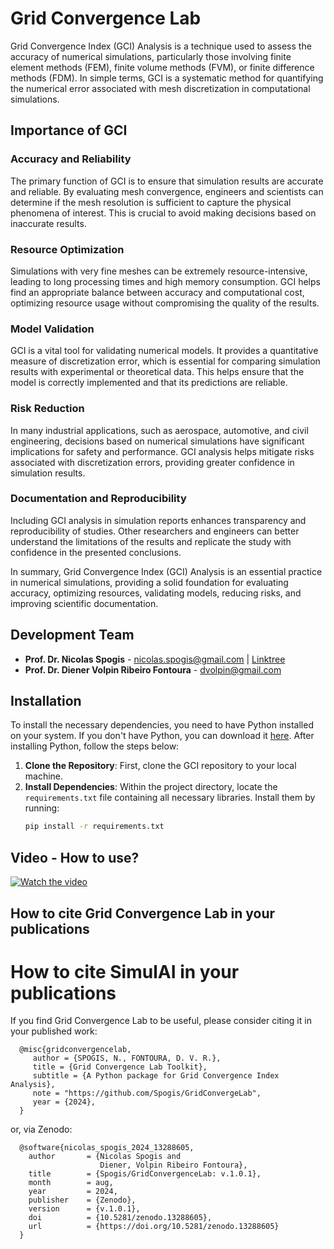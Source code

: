 # Grid Convergence Lab

Grid Convergence Index (GCI) Analysis is a technique used to assess the accuracy of numerical simulations, particularly those involving finite element methods (FEM), finite volume methods (FVM), or finite difference methods (FDM). In simple terms, GCI is a systematic method for quantifying the numerical error associated with mesh discretization in computational simulations.

## Importance of GCI

### Accuracy and Reliability
The primary function of GCI is to ensure that simulation results are accurate and reliable. By evaluating mesh convergence, engineers and scientists can determine if the mesh resolution is sufficient to capture the physical phenomena of interest. This is crucial to avoid making decisions based on inaccurate results.

### Resource Optimization
Simulations with very fine meshes can be extremely resource-intensive, leading to long processing times and high memory consumption. GCI helps find an appropriate balance between accuracy and computational cost, optimizing resource usage without compromising the quality of the results.

### Model Validation
GCI is a vital tool for validating numerical models. It provides a quantitative measure of discretization error, which is essential for comparing simulation results with experimental or theoretical data. This helps ensure that the model is correctly implemented and that its predictions are reliable.

### Risk Reduction
In many industrial applications, such as aerospace, automotive, and civil engineering, decisions based on numerical simulations have significant implications for safety and performance. GCI analysis helps mitigate risks associated with discretization errors, providing greater confidence in simulation results.

### Documentation and Reproducibility
Including GCI analysis in simulation reports enhances transparency and reproducibility of studies. Other researchers and engineers can better understand the limitations of the results and replicate the study with confidence in the presented conclusions.

In summary, Grid Convergence Index (GCI) Analysis is an essential practice in numerical simulations, providing a solid foundation for evaluating accuracy, optimizing resources, validating models, reducing risks, and improving scientific documentation.

## Development Team

- **Prof. Dr. Nicolas Spogis** - [nicolas.spogis@gmail.com](mailto:nicolas.spogis@gmail.com) | [Linktree](https://linktr.ee/CascaGrossaSuprema)
- **Prof. Dr. Diener Volpin Ribeiro Fontoura** - [dvolpin@gmail.com](mailto:dvolpin@gmail.com)

## Installation

To install the necessary dependencies, you need to have Python installed on your system. If you don't have Python, you can download it [here](https://www.python.org/downloads/). After installing Python, follow the steps below:

1. **Clone the Repository**: First, clone the GCI repository to your local machine.
2. **Install Dependencies**: Within the project directory, locate the `requirements.txt` file containing all necessary libraries. Install them by running:
   ```bash
   pip install -r requirements.txt
   
## Video - How to use?

[![Watch the video](https://img.youtube.com/vi/2603w_Pm6xY/0.jpg)](https://youtu.be/2603w_Pm6xY)

## How to cite Grid Convergence Lab in your publications

How to cite SimulAI in your publications
========================================

If you find Grid Convergence Lab to be useful, please consider citing it in your published work:

      @misc{gridconvergencelab,
         author = {SPOGIS, N., FONTOURA, D. V. R.},
         title = {Grid Convergence Lab Toolkit},
         subtitle = {A Python package for Grid Convergence Index Analysis},
         note = "https://github.com/Spogis/GridConvergeLab",
         year = {2024},
      }

or, via Zenodo: 

      @software{nicolas_spogis_2024_13288605,
        author       = {Nicolas Spogis and
                        Diener, Volpin Ribeiro Fontoura},
        title        = {Spogis/GridConvergenceLab: v.1.0.1},
        month        = aug,
        year         = 2024,
        publisher    = {Zenodo},
        version      = {v.1.0.1},
        doi          = {10.5281/zenodo.13288605},
        url          = {https://doi.org/10.5281/zenodo.13288605}
      }

